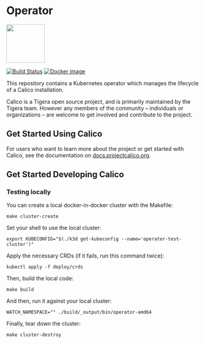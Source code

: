 # Operator
<img src="http://docs.projectcalico.org/images/felix.png" width="100" height="100">

[![Build Status](https://semaphoreci.com/api/v1/projects/735b014f-f9ff-4974-9c80-c703157de421/2839810/badge.svg)](https://semaphoreci.com/calico/operator)
[![Docker image](https://img.shields.io/badge/docker-quay.io%2Ftigera%2Foperator-blue)](https://quay.io/repository/tigera/operator)

This repository contains a Kubernetes operator which manages the lifecycle of a Calico installation.

Calico is a Tigera open source project, and is primarily maintained by the Tigera team. However any members of the community – individuals or organizations – are welcome to get involved and contribute to the project.

## Get Started Using Calico

For users who want to learn more about the project or get started with Calico, see the documentation on [docs.projectcalico.org](https://docs.projectcalico.org).

## Get Started Developing Calico

### Testing locally

You can create a local docker-in-docker cluster with the Makefile:

	make cluster-create

Set your shell to use the local cluster:

	export KUBECONFIG="$(./k3d get-kubeconfig --name='operator-test-cluster')"

Apply the necessary CRDs (if it fails, run this command twice):

	kubectl apply -f deploy/crds

Then, build the local code:

	make build

And then, run it against your local cluster:

	WATCH_NAMESPACE="" ./build/_output/bin/operator-amd64

Finally, tear down the cluster:

	make cluster-destroy
